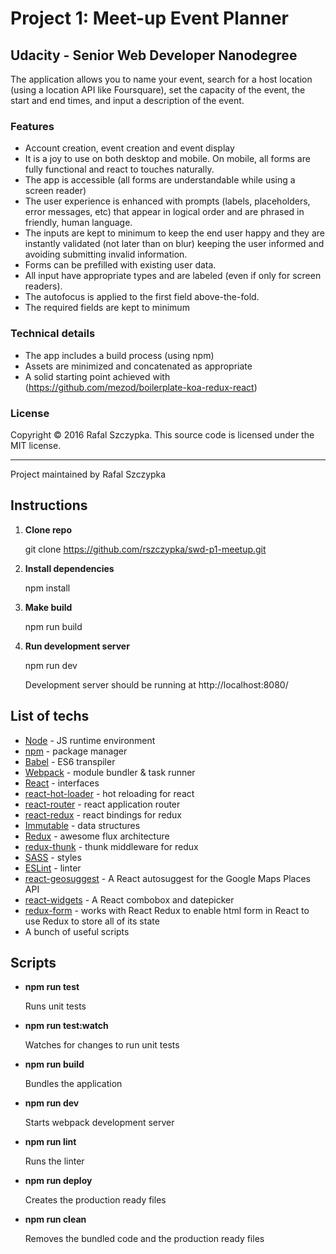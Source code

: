 # Project 1: Meet-up Event Planner
## Udacity - Senior Web Developer Nanodegree

The application allows you to name your event, search for a host location (using a location API like Foursquare), 
set the capacity of the event, the start and end times, and input a description of the event.

### Features
* Account creation, event creation and event display
* It is a joy to use on both desktop and mobile. On mobile, all forms are fully functional and react to touches 
naturally.
* The app is accessible (all forms are understandable while using a screen reader)
* The user experience is enhanced with prompts (labels, placeholders, error messages, etc) that appear in logical order 
and are phrased in friendly, human language.
* The inputs are kept to minimum to keep the end user happy and they are instantly validated (not later than on blur) 
keeping the user informed 
and avoiding submitting invalid information.
* Forms can be prefilled with existing user data.
* All input have appropriate types and are labeled (even if only for screen readers).
* The autofocus is applied to the first field above-the-fold.
* The required fields are kept to minimum

### Technical details
* The app includes a build process (using npm)
* Assets are minimized and concatenated as appropriate
* A solid starting point achieved with (https://github.com/mezod/boilerplate-koa-redux-react)

### License

Copyright © 2016 Rafal Szczypka. This source code is licensed under the MIT license.

---
Project maintained by Rafal Szczypka

## Instructions

1. **Clone repo**

    git clone https://github.com/rszczypka/swd-p1-meetup.git

2. **Install dependencies**

    npm install

4. **Make build**

   npm run build

5. **Run development server**

   npm run dev

   Development server should be running at http://localhost:8080/

## List of techs

- [Node](https://nodejs.org/en/) - JS runtime environment
- [npm](https://www.npmjs.com/) - package manager
- [Babel](https://babeljs.io/) - ES6 transpiler
- [Webpack](https://webpack.github.io/) - module bundler & task runner
- [React](https://facebook.github.io/react/) - interfaces
- [react-hot-loader](https://github.com/gaearon/react-hot-loader) - hot reloading for react
- [react-router](https://github.com/rackt/react-router) - react application router
- [react-redux](https://github.com/rackt/react-redux) - react bindings for redux
- [Immutable](https://github.com/facebook/immutable-js) - data structures
- [Redux](https://github.com/rackt/redux) - awesome flux architecture
- [redux-thunk](https://github.com/gaearon/redux-thunk) - thunk middleware for redux
- [SASS](http://sass-lang.com/) - styles
- [ESLint](http://eslint.org/) - linter
- [react-geosuggest](https://github.com/ubilabs/react-geosuggest) - A React autosuggest for the Google Maps Places API
- [react-widgets](https://github.com/jquense/react-widgets) - A React combobox and datepicker
- [redux-form](https://github.com/erikras/redux-form) - works with React Redux to enable html form in React to use 
Redux to store all of its state
- A bunch of useful scripts

## Scripts

- **npm run test**

     Runs unit tests

- **npm run test:watch**

     Watches for changes to run unit tests

- **npm run build**

     Bundles the application

- **npm run dev**

     Starts webpack development server

- **npm run lint**

     Runs the linter

- **npm run deploy**

     Creates the production ready files

- **npm run clean**

    Removes the bundled code and the production ready files

